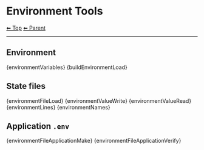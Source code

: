 # Environment Tools

<!-- TEMPLATE header 2 -->
[⬅ Top](index.md) [⬅ Parent ](../index.md)
<hr />

## Environment

{environmentVariables}
{buildEnvironmentLoad}

## State files

{environmentFileLoad}
{environmentValueWrite}
{environmentValueRead}
{environmentLines}
{environmentNames}

## Application `.env`

{environmentFileApplicationMake}
{environmentFileApplicationVerify}
